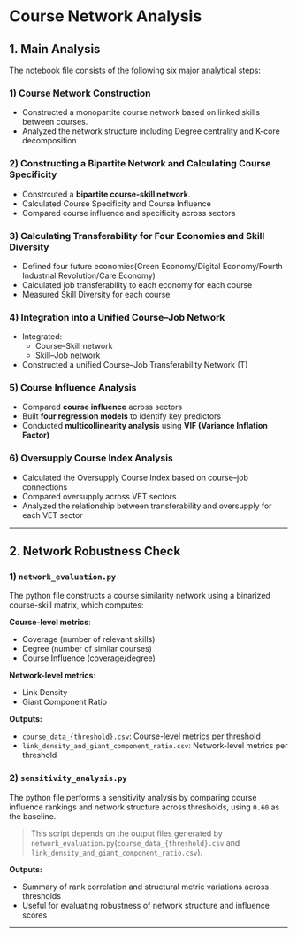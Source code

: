 # Course Network Analysis

## 1. Main Analysis

The notebook file consists of the following six major analytical steps:

### 1) Course Network Construction
- Constructed a monopartite course network based on linked skills between courses.
- Analyzed the network structure including Degree centrality and K-core decomposition

### 2) Constructing a Bipartite Network and Calculating Course Specificity
- Constrcuted a **bipartite course-skill network**.
- Calculated Course Specificity and Course Influence
- Compared course influence and specificity across sectors

### 3) Calculating Transferability for Four Economies and Skill Diversity
- Defined four future economies(Green Economy/Digital Economy/Fourth Industrial Revolution/Care Economy)
- Calculated job transferability to each economy for each course
- Measured Skill Diversity for each course

### 4) Integration into a Unified Course–Job Network
- Integrated:
  - Course–Skill network
  - Skill–Job network
- Constructed a unified Course–Job Transferability Network (T)

### 5) Course Influence Analysis
- Compared **course influence** across sectors
- Built **four regression models** to identify key predictors
- Conducted **multicollinearity analysis** using **VIF (Variance Inflation Factor)**

### 6) Oversupply Course Index Analysis
- Calculated the Oversupply Course Index based on course–job connections
- Compared oversupply across VET sectors
- Analyzed the relationship between transferability and oversupply for each VET sector

---

## 2. Network Robustness Check

### 1) `network_evaluation.py`
The python file constructs a course similarity network using a binarized course-skill matrix, which computes:

**Course-level metrics**:
  - Coverage (number of relevant skills)
  - Degree (number of similar courses)
  - Course Influence (coverage/degree)

**Network-level metrics**:
  - Link Density
  - Giant Component Ratio

**Outputs:**
- `course_data_{threshold}.csv`: Course-level metrics per threshold  
- `link_density_and_giant_component_ratio.csv`: Network-level metrics per threshold

### 2) `sensitivity_analysis.py`
The python file performs a sensitivity analysis by comparing course influence rankings and network structure across thresholds, using `0.60` as the baseline.

> This script depends on the output files generated by `network_evaluation.py`(`course_data_{threshold}.csv` and `link_density_and_giant_component_ratio.csv`).

**Outputs:**
- Summary of rank correlation and structural metric variations across thresholds  
- Useful for evaluating robustness of network structure and influence scores

---





